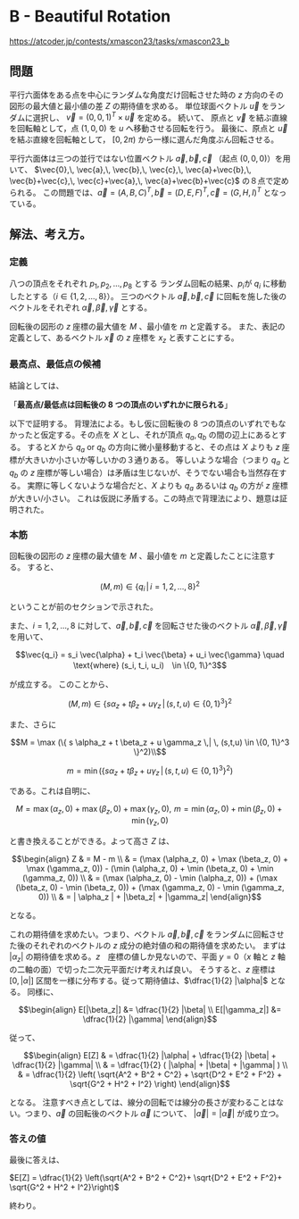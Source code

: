 # B - Beautiful Rotation
https://atcoder.jp/contests/xmascon23/tasks/xmascon23_b

## 問題
平行六面体をある点を中心にランダムな角度だけ回転させた時の $`z`$ 方向のその図形の最大値と最小値の差 $Z$ の期待値を求める。
単位球面ベクトル $`\vec{u}`$ をランダムに選択し、 $`\vec{v} = (0, 0, 1)^T \times \vec{u}`$ を定める。
続いて、
原点と $`\vec{v}`$ を結ぶ直線を回転軸として，点 $`(1,0,0)`$ を $`u`$ へ移動させる回転を行う。
最後に、原点と $`\vec{u}`$ を結ぶ直線を回転軸として， $`[0,2π)`$ から一様に選んだ角度ぶん回転させる。

平行六面体は三つの並行ではない位置ベクトル $`\vec{a}, \vec{b}, \vec{c}`$ （起点 $`(0, 0, 0)`$）を用いて、
$`\vec{0},\, \vec{a},\, \vec{b},\, \vec{c},\, \vec{a}+\vec{b},\, \vec{b}+\vec{c},\, \vec{c}+\vec{a},\, \vec{a}+\vec{b}+\vec{c}`$ の８点で定められる。
この問題では、$`\vec{a} = (A, B, C)^T, \, \vec{b} = (D, E, F)^T, \, \vec{c} = (G, H, I)^T`$ となっている。


## 解法、考え方。

### 定義
八つの頂点をそれぞれ $`p_1, p_2, ..., p_8`$ とする
ランダム回転の結果、$`p_i`$が $`q_i`$ に移動したとする（$`i \in \{1, 2, ..., 8\}`$）。
三つのベクトル $`\vec{a},\, \vec{b},\, \vec{c}`$ に回転を施した後のベクトルをそれぞれ $`\vec{\alpha},\, \vec{\beta},\, \vec{\gamma}`$ とする。


回転後の図形の $`z`$ 座標の最大値を $`M`$ 、最小値を $`m`$ と定義する。
また、表記の定義として、あるベクトル $`\vec{x}`$ の $`z`$ 座標を $`x_z`$ と表すことにする。

### 最高点、最低点の候補
結論としては、

「**最高点/最低点は回転後の 8 つの頂点のいずれかに限られる**」


以下で証明する。
背理法による。もし仮に回転後の 8 つの頂点のいずれでもなかったと仮定する。その点を $`X`$ とし、それが頂点 $`q_a, q_b`$ の間の辺上にあるとする。
すると$`X`$ から $`q_a`$ or $`q_b`$ の方向に微小量移動すると、その点は $`X`$ よりも $`z`$ 座標が大きいか小さいか等しいかの３通りある。
等しいような場合（つまり $`q_a`$ と $`q_b`$ の $`z`$ 座標が等しい場合）は矛盾は生じないが、そうでない場合も当然存在する。
実際に等しくないような場合だと、$`X`$ よりも $`q_a`$ あるいは $`q_b`$ の方が $`z`$ 座標が大きい/小さい。
これは仮説に矛盾する。この時点で背理法により、題意は証明された。


### 本筋
回転後の図形の $`z`$ 座標の最大値を $`M`$ 、最小値を $`m`$ と定義したことに注意する。
すると、

```math
(M, m) \in \{
q_i \,| \, i = 1, 2, ..., 8
\}^2
```

ということが前のセクションで示された。



また、$`i = 1, 2, ..., 8`$ に対して、$`\vec{a},\, \vec{b}, \, \vec{c}`$ を回転させた後のベクトル $`\vec{\alpha},\, \vec{\beta},\, \vec{\gamma}`$ を用いて、

```math
\vec{q_i} = s_i \vec{\alpha} + t_i \vec{\beta} + u_i \vec{\gamma} \quad \text{where} (s_i, t_i, u_i)　\in \{0, 1\}^3
```

が成立する。
このことから、
```math
(M, m) \in \{
s \alpha_z + t \beta_z + u \gamma_z \,| \, (s,t,u) \in \{0, 1\}^3
\}^2
```

また、さらに
```math
M = \max (\{
s \alpha_z + t \beta_z + u \gamma_z \,| \, (s,t,u) \in \{0, 1\}^3
\}^2)\\
```

```math
m = \min  (\{
s \alpha_z + t \beta_z + u \gamma_z \,| \, (s,t,u) \in \{0, 1\}^3
\}^2)
```

である。これは自明に、
```math
M = \max (\alpha_z, 0)  + \max (\beta_z, 0) + \max (\gamma_z, 0), 
\,\, 
m = \min (\alpha_z, 0)  + \min (\beta_z, 0) + \min (\gamma_z, 0)
```
と書き換えることができる。よって高さ $`Z`$ は、

```math
\begin{align}
Z 
& = M - m \\
& = (\max (\alpha_z, 0)  + \max (\beta_z, 0) + \max (\gamma_z, 0)) -  (\min (\alpha_z, 0)  + \min (\beta_z, 0) + \min (\gamma_z, 0)) \\
& = (\max (\alpha_z, 0) - \min (\alpha_z, 0))  + (\max (\beta_z, 0) - \min (\beta_z, 0)) + (\max (\gamma_z, 0) - \min (\gamma_z, 0)) \\
& = | \alpha_z | + |\beta_z| + |\gamma_z|
\end{align}
```

となる。

これの期待値を求めたい。つまり、ベクトル $`\vec{a}, \vec{b}, \vec{c}`$ をランダムに回転させた後のそれぞれのベクトルの $`z`$ 成分の絶対値の和の期待値を求めたい。
まずは $`|\alpha_z|`$ の期待値を求める。$`z`$　座標の値しか見ないので、平面 $`y = 0`$（$`x`$ 軸と $`z`$ 軸の二軸の面）で切った二次元平面だけ考えれば良い。
そうすると、$`z`$ 座標は $`[0, |\alpha|]`$ 区間を一様に分布する。従って期待値は、$`\dfrac{1}{2} |\alpha|`$ となる。
同様に、

```math
\begin{align}
E[|\beta_z|] &= \dfrac{1}{2} |\beta| \\
E[|\gamma_z|] &= \dfrac{1}{2} |\gamma|
\end{align}
```

従って、
```math
\begin{align}
E[Z]
& = \dfrac{1}{2} |\alpha| + \dfrac{1}{2} |\beta| + \dfrac{1}{2} |\gamma| \\
& = \dfrac{1}{2} ( |\alpha| + |\beta| + |\gamma| ) \\
& = \dfrac{1}{2} \left(
\sqrt{A^2 + B^2 + C^2}
+ \sqrt{D^2 + E^2 + F^2}
+ \sqrt{G^2 + H^2 + I^2}
\right)
\end{align}
```
となる。
注意すべき点としては、線分の回転では線分の長さが変わることはない。つまり、$`\vec{a}`$ の回転後のベクトル $`\vec{\alpha}`$ について、
$`|\vec{a}| = |\vec{\alpha}|`$ が成り立つ。


### 答えの値
最後に答えは、

$`E[Z] = \dfrac{1}{2} \left(\sqrt{A^2 + B^2 + C^2}+ \sqrt{D^2 + E^2 + F^2}+ \sqrt{G^2 + H^2 + I^2}\right)`$


終わり。


